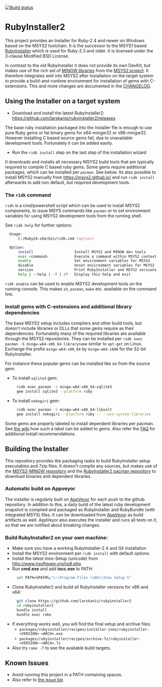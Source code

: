 [![Build status](https://ci.appveyor.com/api/projects/status/kq2b5dqv9ay132a2/branch/master?svg=true)](https://ci.appveyor.com/project/larskanis/rubyinstaller2-hbuor/branch/master)

# RubyInstaller2

This project provides an Installer for Ruby-2.4 and newer on Windows based on the MSYS2 toolchain.
It is the successor to the MSYS1 based [RubyInstaller](https://github.com/oneclick/rubyinstaller/) which is used for Ruby-2.3 and older.
It is licensed under the 3-clause Modified BSD License.

In contrast to the old RubyInstaller it does not provide its own DevKit, but makes use of the rich set of [MINGW libraries](https://github.com/Alexpux/MINGW-packages) from the [MSYS2 project](https://msys2.github.io/).
It therefore integrates well into MSYS2 after installation on the target system to provide a build-and-runtime environment for installation of gems with C-extensions.
This and more changes are documented in the [CHANGELOG](https://github.com/larskanis/rubyinstaller2/blob/master/CHANGELOG.md).

## Using the Installer on a target system

- Download and install the latest RubyInstaller2: https://github.com/larskanis/rubyinstaller2/releases

The base ruby installation packaged into the installer file is enough to use pure Ruby gems or fat binary gems for x64-mingw32 or x86-mingw32.
However installing C based source gems fail, due to unavailable development tools.
Fortunately it can be added easily.

- Run the `ridk install` step on the last step of the installation wizard

It downloads and installs all necessary MSYS2 build tools that are typically required to compile C based ruby gems.
Some gems require additional packages, which can be installed per `pacman`. See below.
Its also possible to install MSYS2 manually from https://msys2.github.io/ and run `ridk install` afterwards to add non default, but required development tools.

### The `ridk` command

`ridk` is a cmd/powershell script which can be used to install MSYS2 components, to issue MSYS commands like `pacman` or to set environment variables for using MSYS2 development tools from the running shell.

See `ridk help` for further options:

```sh
  Usage:
      C:/Ruby24-x64/bin/ridk.cmd [option]

  Option:
      install                   Install MSYS2 and MINGW dev tools
      exec <command>            Execute a command within MSYS2 context
      enable                    Set environment variables for MSYS2
      disable                   Unset environment variables for MSYS2
      version                   Print RubyInstaller and MSYS2 versions
      help | --help | -? | /?   Display this help and exit
```

`ridk enable` can be used to enable MSYS2 development tools on the running console.
This makes `sh`, `pacman`, `make` etc. available on the command line.

### Install gems with C-extensions and additional library dependencies

The base MSYS2 setup includes compilers and other build tools, but doesn't include libraries or DLLs that some gems require as their dependencies.
Fortunatelly many of the required libraries are available through the MSYS2 repositories.
They can be installed per `ridk exec pacman -S mingw-w64-x86_64-libraryname` similar to `apt-get` on Linux.
Exchange the prefix `mingw-w64-x86_64` by `mingw-w64-i686` for the 32-bit RubyInstaller.

For instance these popular gems can be installed like so from the source gem:

- To install `sqlite3` gem:
  ```sh
    ridk exec pacman -S mingw-w64-x86_64-sqlite3
    gem install sqlite3 --platform ruby
  ```
- To install `nokogiri` gem:
  ```sh
    ridk exec pacman -S mingw-w64-x86_64-libxslt
    gem install nokogiri --platform ruby -- --use-system-libraries
  ```

Some gems are properly labeled to install dependent libraries per pacman.
See [the wiki](https://github.com/oneclick/rubyinstaller2/wiki/For-gem-developers#msys2-library-dependency) how such a label can be added to gems.
Also refer the [FAQ](https://github.com/larskanis/rubyinstaller2/wiki/FAQ) for additional install recommendations.


## Building the Installer

This repository provides the packaging tasks to build RubyInstaller setup executables and 7zip files.
It doesn't compile any sources, but makes use of the [MSYS2-MINGW repository](https://github.com/Alexpux/MINGW-packages) and the [RubyInstaller2 pacman repository](https://github.com/oneclick/rubyinstaller2-packages) to download binaries and dependent libraries.

### Automatic build on Appveyor

The installer is regularly built on [AppVeyor](https://ci.appveyor.com/project/larskanis/rubyinstaller2-hbuor) for each push to the github repository.
In addition to this, a daily build of the latest ruby development snapshot is compiled and packaged as RubyInstaller and RubyBundle (with integrated MSYS) files.
It can be downloaded from [AppVeyor](https://ci.appveyor.com/project/larskanis/rubyinstaller2-hbuor) as build artifacts as well.
AppVeyor also executes the installer and runs all tests on it, so that we are notified about breaking changes.

### Build RubyInstaller2 on your own machine:

- Make sure you have a working RubyInstaller-2.4 and Git installation
- Install the MSYS2 environment per `ridk install` with default options
- Install the latest Inno-Setup (unicode) from http://www.jrsoftware.org/isdl.php
- Run **cmd.exe** and add **iscc.exe** to PATH:
  ```sh
    set PATH=%PATH%;"c:\Program Files (x86)\Inno Setup 5"
  ```
- Clone RubyInstaller2 and build all RubyInstaller versions for x86 and x64:
  ```sh
    git clone https://github.com/larskanis/rubyinstaller2
    cd rubyinstaller2
    bundle install
    bundle exec rake
  ```
- If everything works well, you will find the final setup and archive files: 
  * `packages/rubyinstaller/recipes/installer-inno/rubyinstaller-<VERSION>-<ARCH>.exe`
  * `packages/rubyinstaller/recipes/archive-7z/rubyinstaller-<VERSION>-<ARCH>.7z`
- Also try `rake -T` to see the available build targets.


## Known Issues

- Avoid running this project in a PATH containing spaces.
- Also refer to [the issue list](https://github.com/larskanis/rubyinstaller2/issues).
